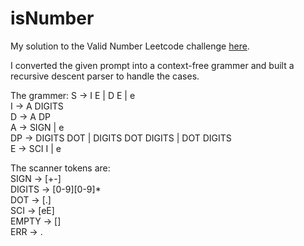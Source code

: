 # isNumber

My solution to the Valid Number Leetcode challenge [here](https://leetcode.com/problems/valid-number/).

I converted the given prompt into a context-free grammer and built a recursive descent parser to handle the cases.

The grammer:
S  -> I E | D E | e  
I  -> A DIGITS   
D  -> A DP  
A  -> SIGN | e  
DP -> DIGITS DOT | DIGITS DOT DIGITS | DOT DIGITS  
E  -> SCI I | e  

The scanner tokens are:  
SIGN   -> [+-]  
DIGITS -> [0-9][0-9]*  
DOT    -> [.]  
SCI    -> [eE]  
EMPTY  -> []  
ERR    -> .  
